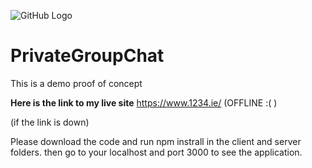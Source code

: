 ![GitHub Logo](Group-Chat/client/public/favicon.ico)

# PrivateGroupChat
This is a demo proof of concept 
 
**Here is the link to my live site**
https://www.1234.ie/ (OFFLINE :( )

(if the link is down)

Please download the code and run npm instrall in the client and server folders. 
then go to your localhost and port 3000 to see the application. 



